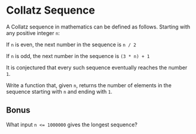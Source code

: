 # Collatz Sequence

A Collatz sequence in mathematics can be defined as follows. Starting with any positive integer `n`:

If `n` is even, the next number in the sequence is `n / 2`

If `n` is odd, the next number in the sequence is `(3 * n) + 1`

It is conjectured that every such sequence eventually reaches the number `1`.

Write a function that, given `n`, returns the number of elements in the sequence starting with `n` and ending with `1`.

## Bonus

What input `n <= 1000000` gives the longest sequence?
